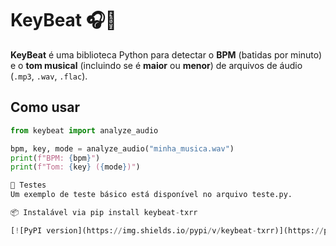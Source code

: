 # KeyBeat 🎧🎹

**KeyBeat** é uma biblioteca Python para detectar o **BPM** (batidas por minuto) e o **tom musical** (incluindo se é **maior** ou **menor**) de arquivos de áudio (`.mp3`, `.wav`, `.flac`).

## Como usar

```python
from keybeat import analyze_audio

bpm, key, mode = analyze_audio("minha_musica.wav")
print(f"BPM: {bpm}")
print(f"Tom: {key} ({mode})")

🧪 Testes
Um exemplo de teste básico está disponível no arquivo teste.py.

📦 Instalável via pip install keybeat-txrr

[![PyPI version](https://img.shields.io/pypi/v/keybeat-txrr)](https://pypi.org/project/keybeat-txrr/)



